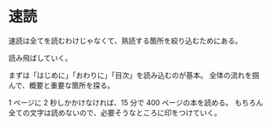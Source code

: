 # 速読

速読は全てを読むわけじゃなくて、熟読する箇所を絞り込むためにある。

読み飛ばしていく。

まずは「はじめに」「おわりに」「目次」を読み込むのが基本。
全体の流れを掴んで、概要と重要な箇所を探る。

1 ページに 2 秒しかかけなければ、15 分で 400 ページの本を読める。
もちろん全ての文字は読めないので、必要そうなところに印をつけていく。
